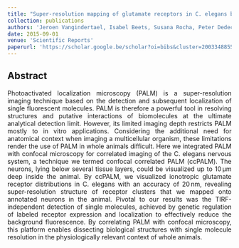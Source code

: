 ```yaml
---
title: "Super-resolution mapping of glutamate receptors in C. elegans by confocal correlated PALM"
collection: publications
authors: 'Jeroen Vangindertael, Isabel Beets, Susana Rocha, Peter Dedecker, Liliane Schoofs, Karen Vanhoorelbeke, Johan Hofkens, Hideaki Mizuno'
date: 2015-09-01
venue: 'Scientific Reports'
paperurl: 'https://scholar.google.be/scholar?oi=bibs&cluster=2003348855037362207&btnI=1&hl=en'
---
```


<h2> Abstract </h2>
<p align= "justify">
Photoactivated localization microscopy (PALM) is a super-resolution imaging technique based on the detection and subsequent localization of single fluorescent molecules. PALM is therefore a powerful tool in resolving structures and putative interactions of biomolecules at the ultimate analytical detection limit. However, its limited imaging depth restricts PALM mostly to in vitro applications. Considering the additional need for anatomical context when imaging a multicellular organism, these limitations render the use of PALM in whole animals difficult. Here we integrated PALM with confocal microscopy for correlated imaging of the C. elegans nervous system, a technique we termed confocal correlated PALM (ccPALM). The neurons, lying below several tissue layers, could be visualized up to 10 μm deep inside the animal. By ccPALM, we visualized ionotropic glutamate receptor distributions in C. elegans with an accuracy of 20 nm, revealing super-resolution structure of receptor clusters that we mapped onto annotated neurons in the animal. Pivotal to our results was the TIRF-independent detection of single molecules, achieved by genetic regulation of labeled receptor expression and localization to effectively reduce the background fluorescence. By correlating PALM with confocal microscopy, this platform enables dissecting biological structures with single molecule resolution in the physiologically relevant context of whole animals.
